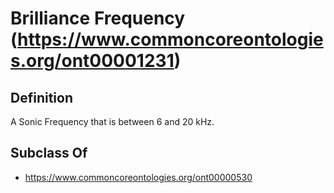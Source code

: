 # Brilliance Frequency (https://www.commoncoreontologies.org/ont00001231)

## Definition
A Sonic Frequency that is between 6 and 20 kHz.

## Subclass Of
- https://www.commoncoreontologies.org/ont00000530

